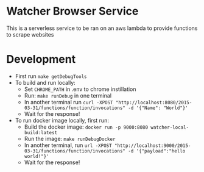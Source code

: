 # Watcher Browser Service

This is a serverless service to be ran on an aws lambda to provide functions to scrape websites

# Development

-   First run `make getDebugTools`
-   To build and run locally:
    -   Set `CHROME_PATH` in .env to chrome instillation
    -   Run: `make runDebug` in one terminal
    -   In another terminal run `curl -XPOST "http://localhost:8080/2015-03-31/functions/function/invocations" -d '{"Name": "World"}'`
    -   Wait for the response!
-   To run docker image locally, first run:
    -   Build the docker image: `docker run -p 9000:8080 watcher-local-build:latest`
    -   Run the image: `make runDebugDocker`
    -   In another terminal, run `url -XPOST "http://localhost:9000/2015-03-31/functions/function/invocations" -d '{"payload":"hello world!"}'`
    -   Wait for the response!
